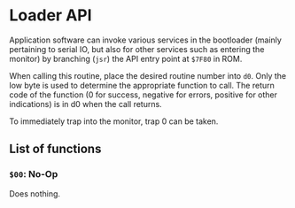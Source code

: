 # Loader API
Application software can invoke various services in the bootloader (mainly pertaining to serial IO, but also for other services such as entering the monitor) by branching (`jsr`) the API entry point at `$7F80` in ROM.

When calling this routine, place the desired routine number into `d0`. Only the low byte is used to determine the appropriate function to call. The return code of the function (0 for success, negative for errors, positive for other indications) is in d0 when the call returns.

To immediately trap into the monitor, trap 0 can be taken.

## List of functions
### `$00`: No-Op
Does nothing.
